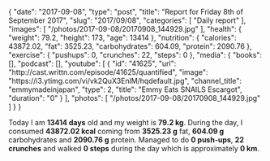 {
    "date": "2017-09-08",
    "type": "post",
    "title": "Report for Friday 8th of September 2017",
    "slug": "2017\/09\/08",
    "categories": [
        "Daily report"
    ],
    "images": [
        "\/photos\/2017-09-08\/20170908_144929.jpg"
    ],
    "health": {
        "weight": 79.2,
        "height": 173,
        "age": 13414
    },
    "nutrition": {
        "calories": 43872.02,
        "fat": 3525.23,
        "carbohydrates": 604.09,
        "protein": 2090.76
    },
    "exercise": {
        "pushups": 0,
        "crunches": 22,
        "steps": 0
    },
    "media": {
        "books": [],
        "podcast": [],
        "youtube": [
            {
                "id": "41625",
                "url": "http:\/\/cast.writtn.com\/episode\/41625\/quantified",
                "image": "https:\/\/i3.ytimg.com\/vi\/vk2QuX3EnlM\/hqdefault.jpg",
                "channel_title": "emmymadeinjapan",
                "type": 2,
                "title": "Emmy Eats SNAILS Escargot",
                "duration": "0"
            }
        ],
        "photos": [
            "\/photos\/2017-09-08\/20170908_144929.jpg"
        ]
    }
}

Today I am <strong>13414 days</strong> old and my weight is <strong>79.2 kg</strong>. During the day, I consumed <strong>43872.02 kcal</strong> coming from <strong>3525.23 g</strong> fat, <strong>604.09 g</strong> carbohydrates and <strong>2090.76 g</strong> protein. Managed to do <strong>0 push-ups</strong>, <strong>22 crunches</strong> and walked <strong>0 steps</strong> during the day which is approximately <strong>0 km</strong>.